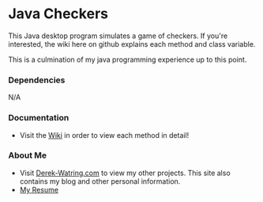 # Java Checkers
This Java desktop program simulates a game of checkers. If you're interested, the wiki here on github explains each method and class variable.

This is a culmination of my java programming experience up to this point.

### Dependencies
N/A

### Documentation
* Visit the [Wiki](https://github.com/dwatring/Java-Checkers/wiki) in order to view each method in detail!

### About Me
* Visit [Derek-Watring.com](http://Derek-Watring.com/projects) to view my other projects. This site also contains my blog and other personal information. 
* [My Resume](https://www.dropbox.com/s/dr5npw4azbi4bmz/RESUME2.0.pdf?dl=0&preview=RESUME2.0.pdf)
